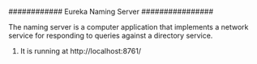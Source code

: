 ############ Eureka Naming Server ################

The naming server is a computer application that implements a network service for responding to queries against a directory service.

1. It is running at http://localhost:8761/ 